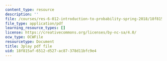 ```yaml
---
content_type: resource
description: ''
file: /courses/res-6-012-introduction-to-probability-spring-2018/18f815af6512d527ac87378d11bfc9e4_-T34yGp4T7A.pdf
file_type: application/pdf
learning_resource_types: []
license: https://creativecommons.org/licenses/by-nc-sa/4.0/
ocw_type: OCWFile
resourcetype: Document
title: 3play pdf file
uid: 18f815af-6512-d527-ac87-378d11bfc9e4
---
```

